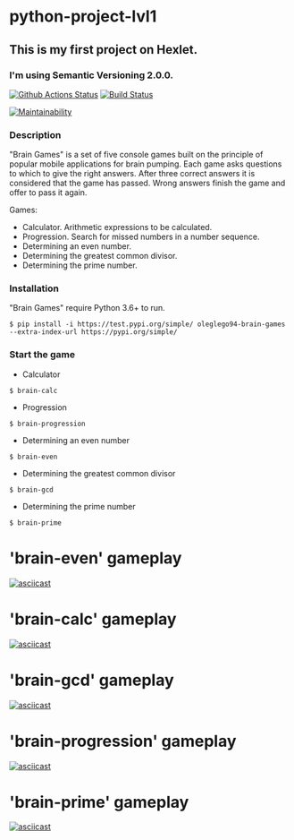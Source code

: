 # python-project-lvl1
## This is my first project on Hexlet.
### I'm using Semantic Versioning 2.0.0.

[![Github Actions Status](https://github.com/oleglego94/python-project-lvl1/workflows/Python%20CI/badge.svg)](https://github.com/oleglego94/python-project-lvl1/actions)
[![Build Status](https://travis-ci.org/oleglego94/python-project-lvl1.svg?branch=master)](https://travis-ci.org/oleglego94/python-project-lvl1)

[![Maintainability](https://api.codeclimate.com/v1/badges/3484037c18398fc39afc/maintainability)](https://codeclimate.com/github/oleglego94/python-project-lvl1/maintainability)

### Description
"Brain Games" is a set of five console games built on the principle of popular mobile applications for brain pumping. Each game asks questions to which to give the right answers. After three correct answers it is considered that the game has passed. Wrong answers finish the game and offer to pass it again. 

Games:
- Calculator. Arithmetic expressions to be calculated.
- Progression. Search for missed numbers in a number sequence.
- Determining an even number.
- Determining the greatest common divisor.
- Determining the prime number.
### Installation
"Brain Games" require Python 3.6+ to run.
```
$ pip install -i https://test.pypi.org/simple/ oleglego94-brain-games --extra-index-url https://pypi.org/simple/
```
### Start the game
- Calculator
```
$ brain-calc
```
- Progression
```
$ brain-progression
```
- Determining an even number
```
$ brain-even
```
- Determining the greatest common divisor
```
$ brain-gcd
```
- Determining the prime number
```
$ brain-prime
```

# 'brain-even' gameplay

[![asciicast](https://asciinema.org/a/BzQ8aqnLfVgLKlqkk4W6CU3y3.svg)](https://asciinema.org/a/BzQ8aqnLfVgLKlqkk4W6CU3y3)

# 'brain-calc' gameplay

[![asciicast](https://asciinema.org/a/O8vX2kmdkzdRqaXiHXsTYO13f.svg)](https://asciinema.org/a/O8vX2kmdkzdRqaXiHXsTYO13f)

# 'brain-gcd' gameplay

[![asciicast](https://asciinema.org/a/6vBWMRq3Svr8IaHtiqtw7U4cm.svg)](https://asciinema.org/a/6vBWMRq3Svr8IaHtiqtw7U4cm)

# 'brain-progression' gameplay

[![asciicast](https://asciinema.org/a/m8hkE1WGuxjuhkm2eKM9PjZxU.svg)](https://asciinema.org/a/m8hkE1WGuxjuhkm2eKM9PjZxU)

# 'brain-prime' gameplay

[![asciicast](https://asciinema.org/a/ty9XZHickTh7c2fC1qbn6J3j6.svg)](https://asciinema.org/a/ty9XZHickTh7c2fC1qbn6J3j6)